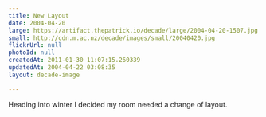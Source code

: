 ```yaml
---
title: New Layout
date: 2004-04-20
large: https://artifact.thepatrick.io/decade/large/2004-04-20-1507.jpg
small: http://cdn.m.ac.nz/decade/images/small/20040420.jpg
flickrUrl: null
photoId: null
createdAt: 2011-01-30 11:07:15.260339
updatedAt: 2004-04-22 03:08:35
layout: decade-image

---
```

Heading into winter I decided my room needed a change of layout.
